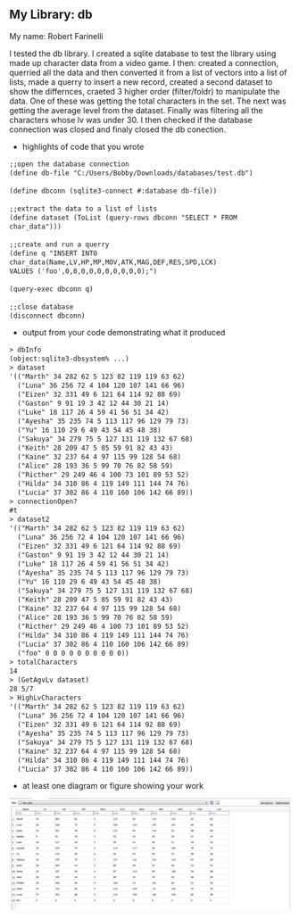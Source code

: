 ## My Library: db

My name: Robert Farinelli


I tested the db library. I created a sqlite database to test the library using made up character data from a video game.
I then: created a connection,
querried all the data and then converted it from a list of vectors into a list of lists, made a querry to insert a new record, 
created a second dataset to
show the differnces, craeted 3 higher order (filter/foldr) to manipulate the data. One of these was getting the total characters in the set.
The next was getting the average level from the dataset. Finally was filtering all the characters whose lv was under 30. I then checked if the database connection was closed and finaly closed the db conection.



* highlights of code that you wrote

```
;;open the database connection
(define db-file "C:/Users/Bobby/Downloads/databases/test.db")

(define dbconn (sqlite3-connect #:database db-file))

;;extract the data to a list of lists
(define dataset (ToList (query-rows dbconn "SELECT * FROM char_data")))

;;create and run a querry
(define q "INSERT INTO char_data(Name,LV,HP,MP,MOV,ATK,MAG,DEF,RES,SPD,LCK)  
VALUES ('foo',0,0,0,0,0,0,0,0,0,0);")

(query-exec dbconn q)

;;close database
(disconnect dbconn)
```


* output from your code demonstrating what it produced
```
> dbInfo
(object:sqlite3-dbsystem% ...)
> dataset
'(("Marth" 34 282 62 5 123 82 119 119 63 62)
  ("Luna" 36 256 72 4 104 120 107 141 66 96)
  ("Eizen" 32 331 49 6 121 64 114 92 88 69)
  ("Gaston" 9 91 19 3 42 12 44 30 21 14)
  ("Luke" 18 117 26 4 59 41 56 51 34 42)
  ("Ayesha" 35 235 74 5 113 117 96 129 79 73)
  ("Yu" 16 110 29 6 49 43 54 45 48 38)
  ("Sakuya" 34 279 75 5 127 131 119 132 67 68)
  ("Keith" 28 209 47 5 85 59 91 82 43 43)
  ("Kaine" 32 237 64 4 97 115 99 128 54 68)
  ("Alice" 28 193 36 5 99 70 76 82 58 59)
  ("Ricther" 29 249 46 4 100 73 101 89 53 52)
  ("Hilda" 34 310 86 4 119 149 111 144 74 76)
  ("Lucia" 37 302 86 4 110 160 106 142 66 89))
> connectionOpen?
#t
> dataset2
'(("Marth" 34 282 62 5 123 82 119 119 63 62)
  ("Luna" 36 256 72 4 104 120 107 141 66 96)
  ("Eizen" 32 331 49 6 121 64 114 92 88 69)
  ("Gaston" 9 91 19 3 42 12 44 30 21 14)
  ("Luke" 18 117 26 4 59 41 56 51 34 42)
  ("Ayesha" 35 235 74 5 113 117 96 129 79 73)
  ("Yu" 16 110 29 6 49 43 54 45 48 38)
  ("Sakuya" 34 279 75 5 127 131 119 132 67 68)
  ("Keith" 28 209 47 5 85 59 91 82 43 43)
  ("Kaine" 32 237 64 4 97 115 99 128 54 68)
  ("Alice" 28 193 36 5 99 70 76 82 58 59)
  ("Ricther" 29 249 46 4 100 73 101 89 53 52)
  ("Hilda" 34 310 86 4 119 149 111 144 74 76)
  ("Lucia" 37 302 86 4 110 160 106 142 66 89)
  ("foo" 0 0 0 0 0 0 0 0 0 0))
> totalCharacters
14
> (GetAgvLv dataset)
28 5/7
> HighLvCharacters
'(("Marth" 34 282 62 5 123 82 119 119 63 62)
  ("Luna" 36 256 72 4 104 120 107 141 66 96)
  ("Eizen" 32 331 49 6 121 64 114 92 88 69)
  ("Ayesha" 35 235 74 5 113 117 96 129 79 73)
  ("Sakuya" 34 279 75 5 127 131 119 132 67 68)
  ("Kaine" 32 237 64 4 97 115 99 128 54 68)
  ("Hilda" 34 310 86 4 119 149 111 144 74 76)
  ("Lucia" 37 302 86 4 110 160 106 142 66 89))
```


* at least one diagram or figure showing your work

![db diagram](/diagram.png?raw=true "db diagram")